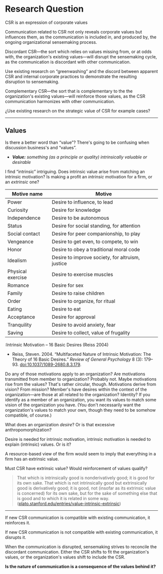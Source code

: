 # Research Question


CSR is an expression of corporate values

Communication related to CSR not only reveals corporate values but influences them, as the communication is included in, and produced by, the ongoing organizational sensemaking process.

Discordant CSR—the sort which relies on values missing from, or at odds with, the organization's existing values—will disrupt the sensemaking cycle, as the communication is discordant with other communication.

Use existing research on “greenwashing” and the discord between apparent CSR and internal corporate practices to demonstrate the resulting disruption to sensemaking.

Complementary CSR—the sort that is complementary to the the organization's existing values—will reinforce those values, as the CSR communication harmonizes with other communication.

¿Use existing research on the strategic value of CSR for example cases?


----

## Values

Is there a better word than “value”?  There's going to be confusing when discussion business's and “values”.

* ***Value:*** *something (as a principle or quality) intrinsically valuable or desirable* 

I find “intrinsic” intriguing. Does intrinsic value arise from matching an intrinsic motivation? Is making a profit an *intrinsic* motivation for a firm, or an *extrinsic* one?

| Motive name     |	Motive                                             |
|-----------------|----------------------------------------------------|
|  Power	        |  Desire to influence, to lead                      |
|  Curiosity	    |  Desire for knowledge                              |
|  Independence	  |  Desire to be autonomous                           |
|  Status	        |  Desire for social standing, for attention         |
|  Social contact	|  Desire for peer companionship, to play            |
|  Vengeance	    |  Desire to get even, to compete, to win            |
|  Honor	        |  Desire to obey a traditional moral code           |
|  Idealism	      |  Desire to improve society, for altruism, justice  |
|  Physical exercise  |  Desire to exercise muscles                    |
|  Romance	      |  Desire for sex                                    |
|  Family	        |  Desire to raise children                          |
|  Order	        |  Desire to organize, for ritual                    |
|  Eating	        |  Desire to eat                                     |
|  Acceptance	    |  Desire for approval                               |
|  Tranquility	  |  Desire to avoid anxiety, fear                     |
|  Saving	        |  Desire to collect, value of frugality             |

:Intrinsic Motivation – 16 Basic Desires (Reiss 2004)

* Reiss, Steven. 2004. “Multifaceted Nature of Intrinsic Motivation: The Theory of 16 Basic Desires.” *Review of General Psychology* 8 (3): 179–93. [doi:10.1037/1089-2680.8.3.179](http://doi.org/10.1037/1089-2680.8.3.179).

Do any of those motivations apply to an organization?  Are motivations transmitted from member to organization?  Probably not.  Maybe motivations rise from the values?  That's rather circular, though.  Motivations derive from vision?  From mission?  Member's have desires within the context of the organization—are those at all related to the organization?  Identity?  If you identify as a member of an organization, you want its values to match some vision of the organization you have.  (You don't necessarily want the organization's values to match your own, though they need to be somehow compatible, of course.)

What does an organization *desire*?  Or is that excessive anthropomorphization?

Desire is needed for intrinsic motivation, intrinsic motivation is needed to explain (intrinsic) values.  Or is it?

A resource-based view of the firm would seem to imply that everything in a firm has an extrinsic value.

Must CSR have extrinsic value?  Would reinforcement of values qualify?

>That which is intrinsically good is nonderivatively good; it is good for its own sake. That which is not intrinsically good but extrinsically good is derivatively good; it is good, not (insofar as its extrinsic value is concerned) for its own sake, but for the sake of something else that is good and to which it is related in some way. ([plato.stanford.edu/entries/value-intrinsic-extrinsic](http://plato.stanford.edu/entries/value-intrinsic-extrinsic/))

----

If new CSR communication is compatible with existing communication, it reinforces it.

If new CSR communication is not compatible with existing communication, it disrupts it.

When the communication is disrupted, sensemaking strives to reconcile the discordant communication.  Either the CSR shifts to fit the organization's values, or the organization's values shift to include the CSR.

**Is the nature of communication is a consequence of the values behind it?**


